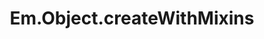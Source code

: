 ---
title: Em.Object.createWithMixins
template: topic.jade
tags: [ object, create, mixins ]
description: create an instance of an object with mixins
arguments:
    mixins:
        required: false
        description: single instance or array of instances of Em.Mixin to be used when creating this object
    "{ }":
        required: false
        description: object hash of properties for the newly created object
---